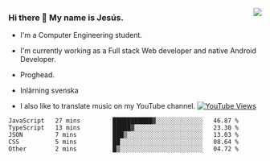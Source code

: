 <img align='right' src="https://github-readme-stats-eight-rose-90.vercel.app
/api?username=JesusJimenezG&show_icons=true&theme=radical">

### Hi there 👋 My name is Jesús.
- I'm a Computer Engineering student.
- I'm currently working as a Full stack Web developer and native Android Developer.

- Proghead.
- Inlärning svenska
- I also like to translate music on my YouTube channel. [![YouTube Views](https://img.shields.io/youtube/channel/views/UCWnlcC4_sV9Imcy9ysQpxHA?style=social)](https://www.youtube.com/channel/UCWnlcC4_sV9Imcy9ysQpxHA)

<!--START_SECTION:waka-->

```text
JavaScript   27 mins         ███████████▓░░░░░░░░░░░░░   46.87 %
TypeScript   13 mins         █████▓░░░░░░░░░░░░░░░░░░░   23.30 %
JSON         7 mins          ███▒░░░░░░░░░░░░░░░░░░░░░   13.03 %
CSS          5 mins          ██░░░░░░░░░░░░░░░░░░░░░░░   08.64 %
Other        2 mins          █▒░░░░░░░░░░░░░░░░░░░░░░░   04.72 %
```

<!--END_SECTION:waka-->

<!--
**JesusJimenezG/JesusJimenezG** is a ✨ _special_ ✨ repository because its `README.md` (this file) appears on your GitHub profile.

Here are some ideas to get you started:

- 🔭 I’m currently working on ...
- 🌱 I’m currently learning ...
- 👯 I’m looking to collaborate on ...
- 🤔 I’m looking for help with ...
- 💬 Ask me about ...
- 📫 How to reach me: ...
- 😄 Pronouns: ...
- ⚡ Fun fact: ...
-->
